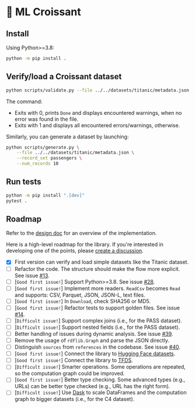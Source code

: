 # 🥐 ML Croissant

## Install

Using Python>=3.8:

```bash
python -m pip install .
```

## Verify/load a Croissant dataset

```bash
python scripts/validate.py --file ../../datasets/titanic/metadata.json
```

The command:

- Exits with 0, prints `Done` and displays encountered warnings, when no error was found in the file.
- Exits with 1 and displays all encountered errors/warnings, otherwise.

Similarly, you can generate a dataset by launching:

```bash
python scripts/generate.py \
    --file ../../datasets/titanic/metadata.json \
    --record_set passengers \
    --num_records 10
```

## Run tests

```bash
python -m pip install ".[dev]"
pytest .
```

## Roadmap

Refer to the [design doc](https://docs.google.com/document/d/1zYQIUX9ae1sZOOBq9OCsJ8JW8-Ejy3NLSeqaI5LtOEM/edit?resourcekey=0-CK78DfFvF7fnufyZqF3h3Q) for an overview of the implementation.

Here is a high-level roadmap for the library.
If you're interested in developing one of the points, please [create a discussion](https://github.com/mlcommons/datasets_format/discussions).

- [x] First version can verify and load simple datasets like the Titanic dataset.
- [ ] Refactor the code. The structure should make the flow more explicit. See issue [#13](https://github.com/mlcommons/datasets_format/issues/13).
- [ ] [`Good first issue!`] Support Python>=3.8. See issue [#28](https://github.com/mlcommons/datasets_format/issues/28).
- [ ] [`Good first issue!`] Implement more readers. `ReadCsv` becomes `Read` and supports: CSV, Parquet, JSON, JSON-L, text files.
- [ ] [`Good first issue!`] In `Download`, check SHA256 or MD5.
- [ ] [`Good first issue!`] Refactor tests to support golden files. See issue [#14](https://github.com/mlcommons/datasets_format/issues/14).
- [ ] [`Difficult issue!`] Support complex joins (i.e., for the PASS dataset).
- [ ] [`Difficult issue!`] Support nested fields (i.e., for the PASS dataset).
- [ ] Better handling of issues during dynamic analysis. See issue [#39](https://github.com/mlcommons/datasets_format/issues/39).
- [ ] Remove the usage of `rdflib.Graph` and parse the JSON directly.
- [ ] Distinguish `sources` from `references` in the codebase. See issue [#40](https://github.com/mlcommons/datasets_format/issues/40).
- [ ] [`Good first issue!`] Connect the library to [Hugging Face datasets](https://github.com/huggingface/datasets).
- [ ] [`Good first issue!`] Connect the library to [TFDS](https://github.com/tensorflow/datasets).
- [ ] [`Difficult issue!`] Smarter operations. Some operations are repeated, so the computation graph could be improved.
- [ ] [`Good first issue!`] Better type checking. Some advanced types (e.g., URLs) can be better type checked (e.g., URL has the right form).
- [ ] [`Difficult issue!`] Use [Dask](https://github.com/dask/dask) to scale DataFrames and the computation graph to bigger datasets (i.e., for the C4 dataset).
